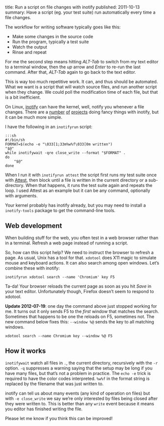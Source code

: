 title: Run a script on file changes with inotify
published: 2011-10-13
summary:
    Have a script (eg. your test suite) run automatically every time a file
    changes.

The workflow for writing software typically goes like this:

* Make some changes in the source code
* Run the program, typically a test suite
* Watch the output
* Rinse and repeat

For me the second step means hitting *ALT-Tab* to switch from my text editor
to a terminal window, then the *up* arrow and *Enter* to re-run the last
command. After that, *ALT-Tab* again to go back to the text editor.

This is way too much repetitive work. It can, and thus should be automated.
What we want is a script that will watch source files, and run another script
when they change. We could poll the modification time of each file, but
that is a bit inefficient.

On Linux, [inotify](http://en.wikipedia.org/wiki/Inotify) can have the kernel,
well, notify you whenever a file changes. There are a
[number](https://github.com/peterbe/python-gorun)
[of](http://pypi.python.org/pypi/PyZen/)
[projects](https://github.com/mynyml/watchr) doing fancy things with inotify,
but it can be much more simple.

I have the following in an `inotifyrun` script:

    :::sh
    #!/bin/sh
    FORMAT=$(echo -e "\033[1;33m%w%f\033[0m written")
    "$@"
    while inotifywait -qre close_write --format "$FORMAT" .
    do
        "$@"
    done

When I run it with `inotifyrun attest` the script first runs my test suite
once with [Attest](http://packages.python.org/Attest/), then block until
a file is written in the current directory or a sub-directory. When that
happens, it runs the test suite again and repeats the loop.
I used Attest as an example but it can be any command, optionally
with arguments.

Your kernel probably has inotify already, but you may need to install a
`inotify-tools` package to get the command-line tools.

Web development
---------------

When building stuff for the web, you often test in a web browser rather than
in a terminal. Refresh a web page instead of running a script.

So, how can this script help? We need to instruct the browser to refresh
a page. As usual, Unix has a tool for that. `xdotool` does X11 magic to
simulate mouse and keyboard actions. It can also search among open windows.
Let’s combine these with inotify:

    inotifyrun xdotool search --name 'Chromium' key F5

Ta-da! Your browser reloads the current page as soon as you hit *Save* in your
text editor. Unfortunately though, Firefox doesn’t seem to respond to xdotool.

**Update 2012-07-19**: one day the command above just stopped working for me.
It turns out it only sends F5 to the *first* window that matches the search.
Sometimes that happens to be one the reloads on F5, sometimes not.
The new command below fixes this: `--window %@` sends the key to all matching
windows.

    xdotool search --name Chromium key --window %@ F5


How it works
------------

`inotifywait` watch all files in `.`, the current directory, recursively with
the `-r` option. `-q` suppresses a warning saying that the setup may be long
if you have many files, but that’s not a problem in practice.
The `echo -e` trick is required to have the color codes interpreted.
`%w%f` in the format string is replaced by the filename that was just
written to.

inotify can tell us about many events (any kind of operation on files)
but with `-e close_write` we say we’re only interested by files being closed
after they were written to. This is better than any `write` event because
it means you editor has finished writing the file.

Please let me know if you think this can be improved!

